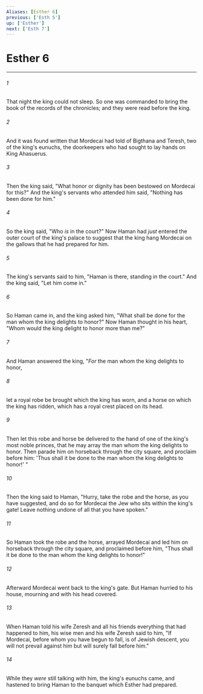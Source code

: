 ```yaml
---
Aliases: [Esther 6]
previous: ['Esth 5']
up: ['Esther']
next: ['Esth 7']
---
```

# Esther 6

***


###### 1 
That night the king could not sleep. So one was commanded to bring the book of the records of the chronicles; and they were read before the king. 

###### 2 
And it was found written that Mordecai had told of Bigthana and Teresh, two of the king's eunuchs, the doorkeepers who had sought to lay hands on King Ahasuerus. 

###### 3 
Then the king said, "What honor or dignity has been bestowed on Mordecai for this?" And the king's servants who attended him said, "Nothing has been done for him." 

###### 4 
So the king said, "Who _is_ in the court?" Now Haman had _just_ entered the outer court of the king's palace to suggest that the king hang Mordecai on the gallows that he had prepared for him. 

###### 5 
The king's servants said to him, "Haman is there, standing in the court." And the king said, "Let him come in." 

###### 6 
So Haman came in, and the king asked him, "What shall be done for the man whom the king delights to honor?" Now Haman thought in his heart, "Whom would the king delight to honor more than me?" 

###### 7 
And Haman answered the king, "_For_ the man whom the king delights to honor, 

###### 8 
let a royal robe be brought which the king has worn, and a horse on which the king has ridden, which has a royal crest placed on its head. 

###### 9 
Then let this robe and horse be delivered to the hand of one of the king's most noble princes, that he may array the man whom the king delights to honor. Then parade him on horseback through the city square, and proclaim before him: 'Thus shall it be done to the man whom the king delights to honor!' " 

###### 10 
Then the king said to Haman, "Hurry, take the robe and the horse, as you have suggested, and do so for Mordecai the Jew who sits within the king's gate! Leave nothing undone of all that you have spoken." 

###### 11 
So Haman took the robe and the horse, arrayed Mordecai and led him on horseback through the city square, and proclaimed before him, "Thus shall it be done to the man whom the king delights to honor!" 

###### 12 
Afterward Mordecai went back to the king's gate. But Haman hurried to his house, mourning and with his head covered. 

###### 13 
When Haman told his wife Zeresh and all his friends everything that had happened to him, his wise men and his wife Zeresh said to him, "If Mordecai, before whom you have begun to fall, is of Jewish descent, you will not prevail against him but will surely fall before him." 

###### 14 
While they _were_ still talking with him, the king's eunuchs came, and hastened to bring Haman to the banquet which Esther had prepared.
